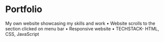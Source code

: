 # Portfolio

My own website showcasing my skills and work
•	 Website scrolls to the section clicked on menu bar
•	 Responsive website
•	 TECHSTACK- HTML, CSS, JavaScript
